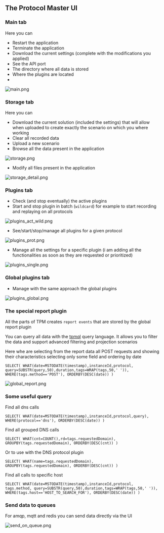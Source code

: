 ## The Protocol Master UI

### Main tab

Here you can

* Restart the application
* Terminate the application
* Download the current settings (complete with the modifications you applied)
* See the API port
* The directory where all data is stored
* Where the plugins are located
*

![main.png](ui/main.png)

### Storage tab

Here you can

* Download the current solution (included the settings) that will allow when uploaded to create exactly the scenario on
  which you where working
* Clear all recorded data
* Upload a new scenario
* Browse all the data present in the application

![storage.png](ui/storage.png)

* Modify all files present in the application

![storage_detail.png](ui/storage_detail.png)

### Plugins tab

* Check (and stop eventually) the active plugins
* Start and stop plugin in batch (`wildcard`) for example to start recording and replaying on all protocols

![plugins_act_wild.png](ui/plugins_act_wild.png)

* See/start/stop/manage all plugins for a given protocol

![plugins_prot.png](ui/plugins_prot.png)

* Manage all the settings for a specific plugin (i am adding all the functionalities as soon as they are requested or
  prioritized)

![plugins_single.png](ui/plugins_single.png)

### Global plugins tab

* Manage with the same approach the global plugins

![plugins_global.png](ui/plugins_global.png)

### The special report plugin

All the parts of TPM creates `report events` that are stored by the global report plugin

You can query all data with the [tpmql](tpmql.md) query language. It allows you to filter the
data and support advanced filtering and projection scenarios

Here whe are selecting from the report data all POST requests and showing their
characteristics selecting only some field and ordering by date

`
SELECT(
    WHAT(date=MSTODATE(timestamp),instanceId,protocol,
        query=SUBSTR(query,50),duration,tags=WRAP(tags,50,' ')),
    WHERE(tags.method=='POST'),
    ORDERBY(DESC(date))
)
`

![global_report.png](ui/global_report.png)

### Some useful query

Find all dns calls

`SELECT(
    WHAT(date=MSTODATE(timestamp),instanceId,protocol,query),
    WHERE(protocol=='dns'),
    ORDERBY(DESC(date))
)`

Find all grouped DNS calls

`SELECT(
    WHAT(cnt=COUNT(),rd=tags.requestedDomain),
GROUPBY(tags.requestedDomain),
ORDERBY(DESC(cnt))
)`

Or to use with the DNS protocol plugin

`SELECT(
    WHAT(name=tags.requestedDomain),
GROUPBY(tags.requestedDomain),
ORDERBY(DESC(cnt))
)`

Find all calls to specific host

`SELECT(
  WHAT(date=MSTODATE(timestamp),instanceId,protocol,
  tags.method,
  query=SUBSTR(query,50),duration,tags=WRAP(tags,50,' ')),
  WHERE(tags.host=='HOST_TO_SEARCH_FOR'),
  ORDERBY(DESC(date))
)`

### Send data to queues

For amqp, mqtt and redis you can send data directly via the UI

![send_on_queue.png](ui/send_on_queue.png)